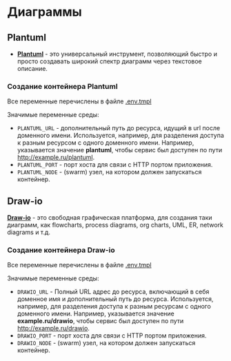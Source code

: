 # Диаграммы

## Plantuml

- [**Plantuml**](https://plantuml.com/ru/) - это универсальный инструмент, позволяющий быстро и просто создавать широкий спектр диаграмм через текстовое описание.

### Создание контейнера Plantuml

Все переменные перечислены в файле [.env.tmpl](plantuml/compose/.env.tmpl)

Значимые переменные среды:

- `PLANTUML_URL`  - дополнительный путь до ресурса, идущий в url после доменного имени. Используется, например, для разделения доступа к разным ресурсом с одного доменного имени. Например, указывается значение **plantuml**, чтобы сервис был доступен по пути <http://example.ru/plantuml>.
- `PLANTUML_PORT` - порт хоста для связи с HTTP портом приложения.
- `PLANTUML_NODE` - (swarm) узел, на котором должен запускаться контейнер.

## Draw-io

[**Draw-io**](https://plantuml.com/ru/) - это свободная графическая платформа, для создания таки диаграмм, как flowcharts, process diagrams, org charts, UML, ER, network diagrams и т.д.

### Создание контейнера Draw-io

Все переменные перечислены в файле [.env.tmpl](draw-io/compose/.env.tmpl)

Значимые переменные среды:

- `DRAWIO_URL`  - Полный URL адрес до ресурса, включающий в себя доменное имя и дополнительный путь до ресурса. Используется, например, для разделения доступа к разным ресурсам с одного доменного имени. Например, указывается значение **example.ru/drawio**, чтобы сервис был доступен по пути <http://example.ru/drawio>.
- `DRAWIO_PORT` - порт хоста для связи с HTTP портом приложения.
- `DRAWIO_NODE` - (swarm) узел, на котором должен запускаться контейнер.
